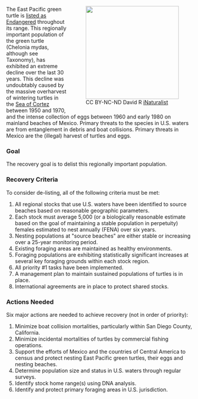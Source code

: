 <figure style="float:right; padding-left:10px" >
    <img src="http://static.inaturalist.org/photos/2843338/medium.jpg?1451870584" width="250px"></td></tr>
    <figcaption>CC BY-NC-ND David R <a href="http://www.inaturalist.org/observations/2550426">iNaturalist</a></figcaption>
</figure>

The East Pacific green turtle is [listed as Endangered](http://www.nmfs.noaa.gov/pr/pdfs/fr/fr43-32800.pdf) throughout its range. This regionally important population of the green turtle (Chelonia mydas, although see Taxonomy), has exhibited an extreme decline over the last 30 years. This decline was undoubtably caused by the massive overharvest of wintering turtles in the [Sea of Cortez](https://en.wikipedia.org/wiki/Gulf_of_California) between 1950 and 1970, and the intense collection of eggs between 1960 and early 1980 on mainland beaches of Mexico. Primary threats to the species in U.S. waters are from entanglement in debris and boat collisions. Primary threats in Mexico are the (illegal) harvest of turtles and eggs.


### Goal
The recovery goal is to delist this regionally important population.

### Recovery Criteria
To consider de-listing, all of the following criteria must be met:
  1. All regional stocks that use U.S. waters have been identified to source beaches based on reasonable geographic parameters.
  2. Each stock must average 5,000 (or a biologically reasonable estimate based on the goal of maintaining a stable population in perpetuity) females estimated to nest annually (FENA) over six years.
  3. Nesting populations at "source beaches" are either stable or increasing over a 25-year monitoring period.
  4. Existing foraging areas are maintained as healthy environments.
  5. Foraging populations are exhibiting statistically significant increases at several key foraging grounds within each stock region.
  6. All priority #1 tasks have been implemented.
  7. A management plan to maintain sustained populations of turtles is in place.
  8. International agreements are in place to protect shared stocks.
    
### Actions Needed
Six major actions are needed to achieve recovery (not in order of priority):
  1. Minimize boat collision mortalities, particularly within San Diego County, California.
  2. Minimize incidental mortalities of turtles by commercial fishing operations.
  3. Support the efforts of Mexico and the countries of Central America to census and protect nesting East Pacific green turtles, their eggs and nesting beaches.
  4. Determine population size and status in U.S. waters through regular surveys.
  5. Identify stock home range(s) using DNA analysis.
  6. Identify and protect primary foraging areas in U.S. jurisdiction.

